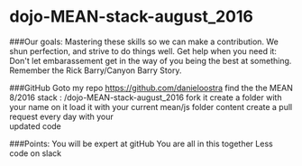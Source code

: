 # dojo-MEAN-stack-august_2016

###Our goals: Mastering these skills so we can make a contribution.
           We shun perfection, and strive to do things well.
           Get help when you need it: Don't let embarassement get in the way of you
           being the best at something. Remember the Rick Barry/Canyon Barry Story.

###GitHub
	Goto my repo https://github.com/danieloostra
	find the the MEAN 8/2016 stack : /dojo-MEAN-stack-august_2016
	fork it
	create a folder with your name on it
		load it with your current mean/js folder content
	create a pull request every day with your 	  
         updated code

###Points:
	You will be expert at gitHub
	You are all in this together
	Less code on slack
